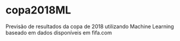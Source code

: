 # copa2018ML
Previsão de resultados da copa de 2018 utilizando Machine Learning baseado em dados disponíveis em fifa.com
